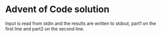 # Advent of Code solution
Input is read from stdin and the results are written to stdout, part1 on the first line and part2 on the second line.
